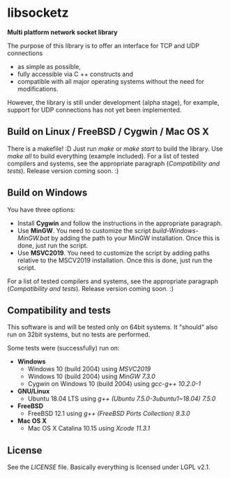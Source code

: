 # libsocketz
**Multi platform network socket library**

The purpose of this library is to offer an interface for TCP and UDP connections

 - as simple as possible,
 - fully accessible via C ++ constructs and
 - compatible with all major operating systems without the need for modifications.

However, the library is still under development (alpha stage), for example, support for UDP connections has not yet been implemented.

## Build on Linux / FreeBSD / Cygwin / Mac OS X
There is a makefile! :D
Just run *make* or *make start* to build the library. Use *make all* to build everything (example included).
For a list of tested compilers and systems, see the appropriate paragraph (*Compatibility and tests*).
Release version coming soon. :)

## Build on Windows
You have three options:
- Install **Cygwin** and follow the instructions in the appropriate paragraph.
- Use **MinGW**. You need to customize the script *build-Windows-MinGW.bat* by adding the path to your MinGW installation. Once this is done, just run the script.
- Use **MSVC2019**. You need to customize the script by adding paths relative to the MSCV2019 installation. Once this is done, just run the script.

For a list of tested compilers and systems, see the appropriate paragraph (*Compatibility and tests*).
Release version coming soon. :)

## Compatibility and tests
This software is and will be tested only on 64bit systems.
It "should" also run on 32bit systems, but no tests are performed.

Some tests were (successfully) run on:
- **Windows**
	- Windows 10 (build 2004) using *MSVC2019*
	- Windows 10 (build 2004) using *MinGW 7.3.0*
	- Cygwin on Windows 10 (build 2004) using *gcc-g++ 10.2.0-1*
- **GNU/Linux**
	- Ubuntu 18.04 LTS using *g++ (Ubuntu 7.5.0-3ubuntu1~18.04) 7.5.0*
- **FreeBSD**
	- FreeBSD 12.1 using *g++ (FreeBSD Ports Collection) 9.3.0*
- **Mac OS X**
    - Mac OS X Catalina 10.15 using *Xcode 11.3.1*

## License
See the *LICENSE* file. Basically everything is licensed under LGPL v2.1.
